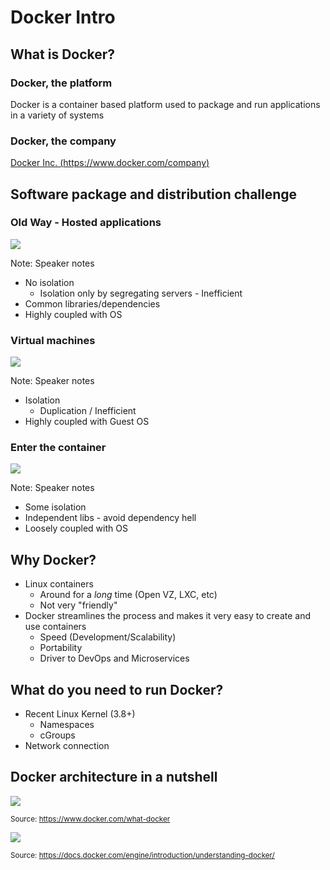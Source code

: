 # Docker Intro



## What is Docker?

### Docker, the platform <!-- .element: class="fragment" data-fragment-index="1" -->

Docker is a container based platform used to package and run applications in a variety of systems <!-- .element: class="fragment" data-fragment-index="2" style="color: blue"-->

### Docker, the company <!-- .element: class="fragment" data-fragment-index="3" -->

[Docker Inc. (https://www.docker.com/company)](https://www.docker.com/company)  <!-- .element: class="fragment" data-fragment-index="4" style="color: blue"-->



## Software package and distribution challenge

### Old Way - Hosted applications

![](http://fsmontenegro.github.io/dockersec/images/old_way_hosted.png) <!-- .element: style="border:1px grey" -->

Note: Speaker notes
  - No isolation
    + Isolation only by segregating servers - Inefficient
  - Common libraries/dependencies
  - Highly coupled with OS


### Virtual machines

![](http://fsmontenegro.github.io/dockersec/images/vms.png) <!-- .element: style="border:1px grey" -->

Note: Speaker notes
  - Isolation
    + Duplication / Inefficient
  - Highly coupled with Guest OS


### Enter the container

![](http://fsmontenegro.github.io/dockersec/images/containers.png) <!-- .element: style="border:1px grey" -->

Note: Speaker notes
  - Some isolation
  - Independent libs - avoid dependency hell
  - Loosely coupled with OS



## Why Docker?

- Linux containers
  + Around for a *long* time (Open VZ, LXC, etc)
  + Not very "friendly"
- Docker streamlines the process and makes it very easy to create and use containers
  + Speed (Development/Scalability)
  + Portability
  + Driver to DevOps and Microservices



## What do you need to run Docker?

- Recent Linux Kernel (3.8+)
  + Namespaces
  + cGroups
- Network connection



## Docker architecture in a nutshell

![](http://fsmontenegro.github.io/dockersec/images/what-is-vm-diagram.png) <!-- .element: style="border:1px grey" -->

<small>Source: <a href="https://www.docker.com/what-docker">https://www.docker.com/what-docker</a></small>


![](http://fsmontenegro.github.io/dockersec/images/architecture.svg) <!-- .element: style="border:1px grey" -->

<small>Source: <a href="https://docs.docker.com/engine/introduction/understanding-docker/">https://docs.docker.com/engine/introduction/understanding-docker/</a></small>

